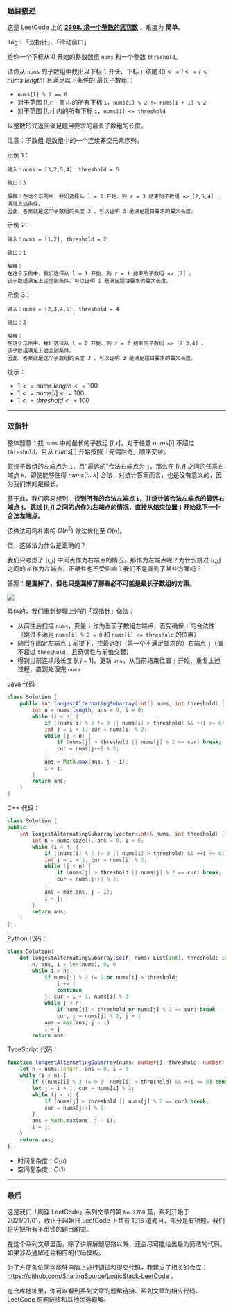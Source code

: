 ### 题目描述

这是 LeetCode 上的 **[2698. 求一个整数的惩罚数](https://leetcode.cn/problems/longest-even-odd-subarray-with-threshold/solutions/2528837/gong-shui-san-xie-chou-si-bo-chong-tu-ji-n9r1/)** ，难度为 **简单**。

Tag : 「双指针」、「滑动窗口」



给你一个下标从 $0$ 开始的整数数组 `nums` 和一个整数 `threshold`。

请你从 `nums` 的子数组中找出以下标 `l` 开头、下标 `r` 结尾 ($0 <= l <= r < nums.length$) 且满足以下条件的 最长子数组 ：

* `nums[l] % 2 == 0`
* 对于范围 $[l, r - 1]$ 内的所有下标 `i`，`nums[i] % 2 != nums[i + 1] % 2`
* 对于范围 $[l, r]$ 内的所有下标 `i`，`nums[i] <= threshold`

以整数形式返回满足题目要求的最长子数组的长度。

注意：子数组 是数组中的一个连续非空元素序列。

示例 1：
```
输入：nums = [3,2,5,4], threshold = 5

输出：3

解释：在这个示例中，我们选择从 l = 1 开始、到 r = 3 结束的子数组 => [2,5,4] ，满足上述条件。
因此，答案就是这个子数组的长度 3 。可以证明 3 是满足题目要求的最大长度。
```
示例 2：
```
输入：nums = [1,2], threshold = 2

输出：1

解释：
在这个示例中，我们选择从 l = 1 开始、到 r = 1 结束的子数组 => [2] 。
该子数组满足上述全部条件。可以证明 1 是满足题目要求的最大长度。
```
示例 3：
```
输入：nums = [2,3,4,5], threshold = 4

输出：3

解释：
在这个示例中，我们选择从 l = 0 开始、到 r = 2 结束的子数组 => [2,3,4] 。 
该子数组满足上述全部条件。
因此，答案就是这个子数组的长度 3 。可以证明 3 是满足题目要求的最大长度。
```

提示：
* $1 <= nums.length <= 100$ 
* $1 <= nums[i] <= 100$
* $1 <= threshold <= 100$

---

### 双指针

整体题意：找 `nums` 中的最长的子数组 $[l, r]$，对于任意 $nums[i]$ 不超过 `threshold`，且从 $nums[l]$ 开始按照「先偶后奇」顺序交替。

假设子数组的左端点为 `i`，且“最远的”合法右端点为 `j`，那么在 $[i, j]$ 之间的任意右端点 `k`，即使能够使得 $nums[i...k]$ 合法，对统计答案而言，也是没有意义的，因为我们求的是最长。

基于此，我们容易想到：**找到所有的合法左端点 `i`，并统计该合法左端点的最远右端点 `j`。跳过 $[i, j]$ 之间的点作为左端点的情况，直接从结束位置 `j` 开始找下一个合法左端点。**

该做法可将朴素的 $O(n^2)$ 做法优化至 $O(n)$。

但，这做法为什么是正确的？

我们只考虑了 $[i, j]$ 中间点作为右端点的情况，那作为左端点呢？为什么跳过 $[i, j]$ 之间的 $k$ 作为左端点，正确性也不受影响？我们不是漏到了某些方案吗？

答案：**是漏掉了，但也只是漏掉了那些必不可能是最长子数组的方案**。

![](https://pic.leetcode.cn/1700098290-BjVviy-image.png)

具体的，我们重新整理上述的「双指针」做法：

* 从前往后扫描 `nums`，变量 `i` 作为当前子数组左端点，首先确保 `i` 的合法性（跳过不满足 `nums[i] % 2 = 0` 和 `nums[i] <= threshold` 的位置）
* 随后在固定左端点 `i` 前提下，找最远的（第一个不满足要求的）右端点 `j`（值不超过 `threshold`，且奇偶性与前值交替）
* 得到当前连续段长度 $[i, j - 1]$，更新 `ans`，从当前结束位置 `j` 开始，重复上述过程，直到处理完 `nums`

Java 代码
```Java
class Solution {
    public int longestAlternatingSubarray(int[] nums, int threshold) {
        int n = nums.length, ans = 0, i = 0;
        while (i < n) {
            if ((nums[i] % 2 != 0 || nums[i] > threshold) && ++i >= 0) continue;
            int j = i + 1, cur = nums[i] % 2;
            while (j < n) {
                if (nums[j] > threshold || nums[j] % 2 == cur) break;
                cur = nums[j++] % 2;
            }
            ans = Math.max(ans, j - i);
            i = j;
        }
        return ans;
    }
}
```
C++ 代码：
```C++
class Solution {
public:
    int longestAlternatingSubarray(vector<int>& nums, int threshold) {
        int n = nums.size(), ans = 0, i = 0;
        while (i < n) {
            if ((nums[i] % 2 != 0 || nums[i] > threshold) && ++i >= 0) continue;
            int j = i + 1, cur = nums[i] % 2;
            while (j < n) {
                if (nums[j] > threshold || nums[j] % 2 == cur) break;
                cur = nums[j++] % 2;
            }
            ans = max(ans, j - i);
            i = j;
        }
        return ans;
    }
};
```
Python 代码：
```Python
class Solution:
    def longestAlternatingSubarray(self, nums: List[int], threshold: int) -> int:
        n, ans, i = len(nums), 0, 0
        while i < n:
            if nums[i] % 2 != 0 or nums[i] > threshold:
                i += 1
                continue
            j, cur = i + 1, nums[i] % 2
            while j < n:
                if nums[j] > threshold or nums[j] % 2 == cur: break
                cur, j = nums[j] % 2, j + 1
            ans = max(ans, j - i)
            i = j
        return ans
```
TypeScript 代码：
```TypeScript
function longestAlternatingSubarray(nums: number[], threshold: number): number {
    let n = nums.length, ans = 0, i = 0
    while (i < n) {
        if ((nums[i] % 2 != 0 || nums[i] > threshold) && ++i >= 0) continue;
        let j = i + 1, cur = nums[i] % 2;
        while (j < n) {
            if (nums[j] > threshold || nums[j] % 2 == cur) break;
            cur = nums[j++] % 2;
        }
        ans = Math.max(ans, j - i);
        i = j;
    }
    return ans;
};
```
* 时间复杂度：$O(n)$
* 空间复杂度：$O(1)$

---

### 最后

这是我们「刷穿 LeetCode」系列文章的第 `No.2760` 篇，系列开始于 2021/01/01，截止于起始日 LeetCode 上共有 1916 道题目，部分是有锁题，我们将先把所有不带锁的题目刷完。

在这个系列文章里面，除了讲解解题思路以外，还会尽可能给出最为简洁的代码。如果涉及通解还会相应的代码模板。

为了方便各位同学能够电脑上进行调试和提交代码，我建立了相关的仓库：https://github.com/SharingSource/LogicStack-LeetCode 。

在仓库地址里，你可以看到系列文章的题解链接、系列文章的相应代码、LeetCode 原题链接和其他优选题解。

